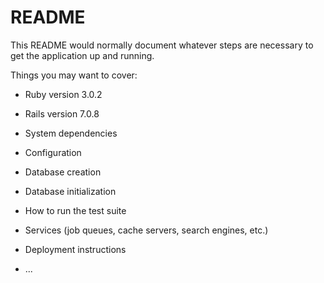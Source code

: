 # README

This README would normally document whatever steps are necessary to get the
application up and running.

Things you may want to cover:

* Ruby version 3.0.2

* Rails version 7.0.8

* System dependencies

* Configuration

* Database creation

* Database initialization

* How to run the test suite

* Services (job queues, cache servers, search engines, etc.)

* Deployment instructions

* ...
